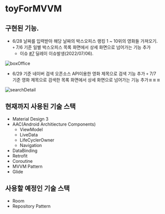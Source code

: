 # toyForMVVM

## 구현된 기능.

- 6/28 날짜를 입력받아 해당 날짜의 박스오피스 랭킹 1 ~ 10위의 영화들 가져오기.   
`+` 7/6 기준 일별 박스오피스 목록 화면에서 상세 화면으로 넘어가는 기능 추가
    - 이슈 [#7](https://github.com/soopeach/toyForMVVM/issues/7) 딜레이 이슈발생(2022/07/06). 

![boxOffice](https://user-images.githubusercontent.com/90144041/177539787-5f0eb6f2-aae9-4f81-98e0-3e1af3778a36.gif)   



- 6/29 기준 네이버 검색 오픈소스 API이용한 영화 제목으로 검색 기능 추가
`+` 7/7 기준 영화 제목으로 검색한 목록 화면에서 상세 화면으로 넘어가는 기능 추가ㅍㅍㅍ


![searchDetail](https://user-images.githubusercontent.com/90144041/177745613-3c65101c-2e68-48ad-afad-5017b02c72ed.gif)   



## 현재까지 사용된 기술 스택 
- Material Design 3
- AAC(Android Architiecture Components)
  - ViewModel
  - LiveData
  - LifeCyclerOwner
  - Navigation
- DataBinding
- Retrofit
- Coroutine
- MVVM Pattern
- Glide

## 사용할 예정인 기술 스택
- Room
- Repository Pattern
